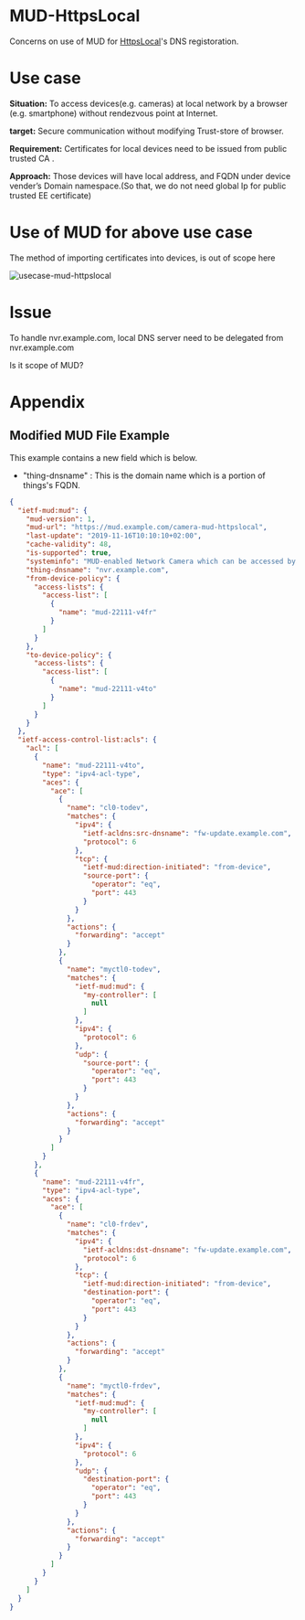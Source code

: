 # MUD-HttpsLocal
Concerns on use of MUD for [HttpsLocal](https://httpslocal.github.io/proposals/#web-pki-approaches)'s DNS registoration.

# Use case
**Situation:**
To access devices(e.g. cameras) at local network by a browser (e.g. smartphone) without rendezvous point at Internet.

**target:**
Secure communication without modifying Trust-store of browser. 

**Requirement:**
Certificates for local devices need to be issued from public trusted CA .

**Approach:**
Those devices will have local address, and FQDN under device vender’s Domain namespace.(So that, we do not need global Ip for public trusted EE certificate)

# Use of MUD for above use case
The method of importing certificates into devices, is out of scope here

![usecase-mud-httpslocal](https://user-images.githubusercontent.com/57828275/68990814-fb296000-089a-11ea-88cc-bbb8d9f6bf12.png)



# Issue
To handle nvr.example.com, local DNS server need to be delegated from nvr.example.com

Is it scope of MUD?

# Appendix
## Modified MUD File Example
This example contains a new field which is below.
- "thing-dnsname" : This is the domain name which is a portion of things's FQDN.

```json
{
  "ietf-mud:mud": {
    "mud-version": 1,
    "mud-url": "https://mud.example.com/camera-mud-httpslocal",
    "last-update": "2019-11-16T10:10:10+02:00",
    "cache-validity": 48,
    "is-supported": true,
    "systeminfo": "MUD-enabled Network Camera which can be accessed by browser",
    "thing-dnsname": "nvr.example.com",
    "from-device-policy": {
      "access-lists": {
        "access-list": [
          {
            "name": "mud-22111-v4fr"
          }
        ]
      }
    },
    "to-device-policy": {
      "access-lists": {
        "access-list": [
          {
            "name": "mud-22111-v4to"
          }
        ]
      }
    }
  },
  "ietf-access-control-list:acls": {
    "acl": [
      {
        "name": "mud-22111-v4to",
        "type": "ipv4-acl-type",
        "aces": {
          "ace": [
            {
              "name": "cl0-todev",
              "matches": {
                "ipv4": {
                  "ietf-acldns:src-dnsname": "fw-update.example.com",
                  "protocol": 6
                },
                "tcp": {
                  "ietf-mud:direction-initiated": "from-device",
                  "source-port": {
                    "operator": "eq",
                    "port": 443
                  }
                }
              },
              "actions": {
                "forwarding": "accept"
              }
            },
            {
              "name": "myctl0-todev",
              "matches": {
                "ietf-mud:mud": {
                  "my-controller": [
                    null
                  ]
                },
                "ipv4": {
                  "protocol": 6
                },
                "udp": {
                  "source-port": {
                    "operator": "eq",
                    "port": 443
                  }
                }
              },
              "actions": {
                "forwarding": "accept"
              }
            }
          ]
        }
      },
      {
        "name": "mud-22111-v4fr",
        "type": "ipv4-acl-type",
        "aces": {
          "ace": [
            {
              "name": "cl0-frdev",
              "matches": {
                "ipv4": {
                  "ietf-acldns:dst-dnsname": "fw-update.example.com",
                  "protocol": 6
                },
                "tcp": {
                  "ietf-mud:direction-initiated": "from-device",
                  "destination-port": {
                    "operator": "eq",
                    "port": 443
                  }
                }
              },
              "actions": {
                "forwarding": "accept"
              }
            },
            {
              "name": "myctl0-frdev",
              "matches": {
                "ietf-mud:mud": {
                  "my-controller": [
                    null
                  ]
                },
                "ipv4": {
                  "protocol": 6
                },
                "udp": {
                  "destination-port": {
                    "operator": "eq",
                    "port": 443
                  }
                }
              },
              "actions": {
                "forwarding": "accept"
              }
            }
          ]
        }
      }
    ]
  }
}
```
